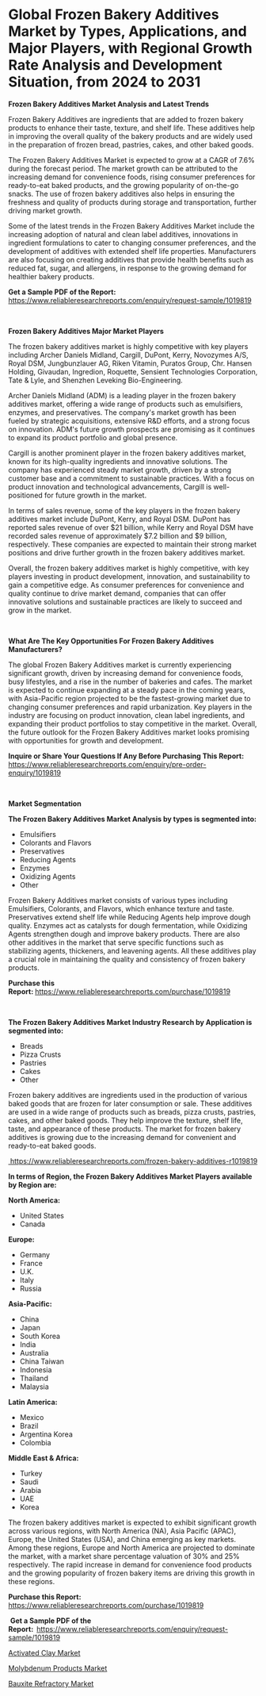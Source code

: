 <p><h1>Global Frozen Bakery Additives Market by Types, Applications, and Major Players, with Regional Growth Rate Analysis and Development Situation, from 2024 to 2031</h1></p><p><strong>Frozen Bakery Additives Market Analysis and Latest Trends</strong></p>
<p><p>Frozen Bakery Additives are ingredients that are added to frozen bakery products to enhance their taste, texture, and shelf life. These additives help in improving the overall quality of the bakery products and are widely used in the preparation of frozen bread, pastries, cakes, and other baked goods.</p><p>The Frozen Bakery Additives Market is expected to grow at a CAGR of 7.6% during the forecast period. The market growth can be attributed to the increasing demand for convenience foods, rising consumer preferences for ready-to-eat baked products, and the growing popularity of on-the-go snacks. The use of frozen bakery additives also helps in ensuring the freshness and quality of products during storage and transportation, further driving market growth.</p><p>Some of the latest trends in the Frozen Bakery Additives Market include the increasing adoption of natural and clean label additives, innovations in ingredient formulations to cater to changing consumer preferences, and the development of additives with extended shelf life properties. Manufacturers are also focusing on creating additives that provide health benefits such as reduced fat, sugar, and allergens, in response to the growing demand for healthier bakery products.</p></p>
<p><strong>Get a Sample PDF of the Report:&nbsp;</strong> <a href="https://www.reliableresearchreports.com/enquiry/request-sample/1019819">https://www.reliableresearchreports.com/enquiry/request-sample/1019819</a></p>
<p>&nbsp;</p>
<p><strong>Frozen Bakery Additives Major Market Players</strong></p>
<p><p>The frozen bakery additives market is highly competitive with key players including Archer Daniels Midland, Cargill, DuPont, Kerry, Novozymes A/S, Royal DSM, Jungbunzlauer AG, Riken Vitamin, Puratos Group, Chr. Hansen Holding, Givaudan, Ingredion, Roquette, Sensient Technologies Corporation, Tate & Lyle, and Shenzhen Leveking Bio-Engineering.</p><p>Archer Daniels Midland (ADM) is a leading player in the frozen bakery additives market, offering a wide range of products such as emulsifiers, enzymes, and preservatives. The company's market growth has been fueled by strategic acquisitions, extensive R&D efforts, and a strong focus on innovation. ADM's future growth prospects are promising as it continues to expand its product portfolio and global presence.</p><p>Cargill is another prominent player in the frozen bakery additives market, known for its high-quality ingredients and innovative solutions. The company has experienced steady market growth, driven by a strong customer base and a commitment to sustainable practices. With a focus on product innovation and technological advancements, Cargill is well-positioned for future growth in the market.</p><p>In terms of sales revenue, some of the key players in the frozen bakery additives market include DuPont, Kerry, and Royal DSM. DuPont has reported sales revenue of over $21 billion, while Kerry and Royal DSM have recorded sales revenue of approximately $7.2 billion and $9 billion, respectively. These companies are expected to maintain their strong market positions and drive further growth in the frozen bakery additives market.</p><p>Overall, the frozen bakery additives market is highly competitive, with key players investing in product development, innovation, and sustainability to gain a competitive edge. As consumer preferences for convenience and quality continue to drive market demand, companies that can offer innovative solutions and sustainable practices are likely to succeed and grow in the market.</p></p>
<p>&nbsp;</p>
<p><strong>What Are The Key Opportunities For Frozen Bakery Additives Manufacturers?</strong></p>
<p><p>The global Frozen Bakery Additives market is currently experiencing significant growth, driven by increasing demand for convenience foods, busy lifestyles, and a rise in the number of bakeries and cafes. The market is expected to continue expanding at a steady pace in the coming years, with Asia-Pacific region projected to be the fastest-growing market due to changing consumer preferences and rapid urbanization. Key players in the industry are focusing on product innovation, clean label ingredients, and expanding their product portfolios to stay competitive in the market. Overall, the future outlook for the Frozen Bakery Additives market looks promising with opportunities for growth and development.</p></p>
<p><strong>Inquire or Share Your Questions If Any Before Purchasing This Report:</strong> <a href="https://www.reliableresearchreports.com/enquiry/pre-order-enquiry/1019819">https://www.reliableresearchreports.com/enquiry/pre-order-enquiry/1019819</a></p>
<p>&nbsp;</p>
<p><strong>Market Segmentation</strong></p>
<p><strong>The Frozen Bakery Additives Market Analysis by types is segmented into:</strong></p>
<p><ul><li>Emulsifiers</li><li>Colorants and Flavors</li><li>Preservatives</li><li>Reducing Agents</li><li>Enzymes</li><li>Oxidizing Agents</li><li>Other</li></ul></p>
<p><p>Frozen Bakery Additives market consists of various types including Emulsifiers, Colorants, and Flavors, which enhance texture and taste. Preservatives extend shelf life while Reducing Agents help improve dough quality. Enzymes act as catalysts for dough fermentation, while Oxidizing Agents strengthen dough and improve bakery products. There are also other additives in the market that serve specific functions such as stabilizing agents, thickeners, and leavening agents. All these additives play a crucial role in maintaining the quality and consistency of frozen bakery products.</p></p>
<p><strong>Purchase this Report:&nbsp;</strong><a href="https://www.reliableresearchreports.com/purchase/1019819">https://www.reliableresearchreports.com/purchase/1019819</a></p>
<p>&nbsp;</p>
<p><strong>The Frozen Bakery Additives Market Industry Research by Application is segmented into:</strong></p>
<p><ul><li>Breads</li><li>Pizza Crusts</li><li>Pastries</li><li>Cakes</li><li>Other</li></ul></p>
<p><p>Frozen bakery additives are ingredients used in the production of various baked goods that are frozen for later consumption or sale. These additives are used in a wide range of products such as breads, pizza crusts, pastries, cakes, and other baked goods. They help improve the texture, shelf life, taste, and appearance of these products. The market for frozen bakery additives is growing due to the increasing demand for convenient and ready-to-eat baked goods.</p></p>
<p><a href="https://www.reliableresearchreports.com/frozen-bakery-additives-r1019819">&nbsp;https://www.reliableresearchreports.com/frozen-bakery-additives-r1019819</a></p>
<p><strong>In terms of Region, the Frozen Bakery Additives Market Players available by Region are:</strong></p>
<p>
    <p> <strong> North America: </strong>
        <ul>
            <li>United States</li>
            <li>Canada</li>
        </ul>
        </p> 
    <p> <strong> Europe: </strong>
        <ul>
            <li>Germany</li>
            <li>France</li>
            <li>U.K.</li>
            <li>Italy</li>
            <li>Russia</li>
        </ul>
        </p> 
    <p> <strong> Asia-Pacific: </strong>
        <ul>
            <li>China</li>
            <li>Japan</li>
            <li>South Korea</li>
            <li>India</li>
            <li>Australia</li>
            <li>China Taiwan</li>
            <li>Indonesia</li>
            <li>Thailand</li>
            <li>Malaysia</li>
        </ul>
        </p> 
    <p> <strong> Latin America: </strong>
        <ul>
            <li>Mexico</li>
            <li>Brazil</li>
            <li>Argentina Korea</li>
            <li>Colombia</li>
        </ul>
        </p> 
    <p> <strong> Middle East & Africa: </strong>
        <ul>
            <li>Turkey</li>
            <li>Saudi</li>
            <li>Arabia</li>
            <li>UAE</li>
            <li>Korea</li>
        </ul>
    </p>
    </p>
<p><p>The frozen bakery additives market is expected to exhibit significant growth across various regions, with North America (NA), Asia Pacific (APAC), Europe, the United States (USA), and China emerging as key markets. Among these regions, Europe and North America are projected to dominate the market, with a market share percentage valuation of 30% and 25% respectively. The rapid increase in demand for convenience food products and the growing popularity of frozen bakery items are driving this growth in these regions.</p></p>
<p><strong>Purchase this Report: </strong><a href="https://www.reliableresearchreports.com/purchase/1019819">https://www.reliableresearchreports.com/purchase/1019819</a></p>
<p>&nbsp;<strong>Get a Sample PDF of the Report:&nbsp;&nbsp;</strong><a href="https://www.reliableresearchreports.com/enquiry/request-sample/1019819">https://www.reliableresearchreports.com/enquiry/request-sample/1019819</a></p>
<p><strong></strong></p>
<p><p><a href="https://sore-arch-6db.notion.site/Insights-into-Activated-Clay-Market-Size-Analysing-Market-Share-Trends-and-Growth-from-2024-to-20-4a4af132fd4e4df78ec662eed2c596b1">Activated Clay Market</a></p><p><a href="https://funky-papaya-cf4.notion.site/Molybdenum-Products-Market-Research-Report-Provides-Critical-Insights-that-can-help-Shape-Business-D-bb8f673b1b2643a7b03ada05753285d9">Molybdenum Products Market</a></p><p><a href="https://confirmed-shield-e13.notion.site/Bauxite-Refractory-Market-A-Comprehensive-Report-of-its-Market-Share-Growth-Trends-2024-2031-c3cfcffe45ab459ab277e0b308571d78">Bauxite Refractory Market</a></p></p>